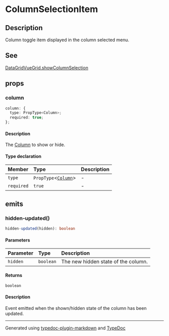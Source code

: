 # ColumnSelectionItem

## Description

Column toggle item displayed in the column selected menu.

## See

[DataGridVueGrid.showColumnSelection](../DataGridVueGrid/README.md#showcolumnselection)

## props

### column

```ts
column: {
  type: PropType<Column>;
  required: true;
};
```

#### Description

The [Column](../interfaces/Column.md) to show or hide.

#### Type declaration

| Member | Type | Description |
| :------ | :------ | :------ |
| `type` | `PropType`\<[`Column`](../interfaces/Column.md)\> | - |
| `required` | `true` | - |

## emits

### hidden-updated()

```ts
hidden-updated(hidden): boolean
```

#### Parameters

| Parameter | Type | Description |
| :------ | :------ | :------ |
| `hidden` | `boolean` | The new hidden state of the column. |

#### Returns

`boolean`

#### Description

Event emitted when the shown/hidden state of the column has been updated.

***

Generated using [typedoc-plugin-markdown](https://www.npmjs.com/package/typedoc-plugin-markdown) and [TypeDoc](https://typedoc.org/)
